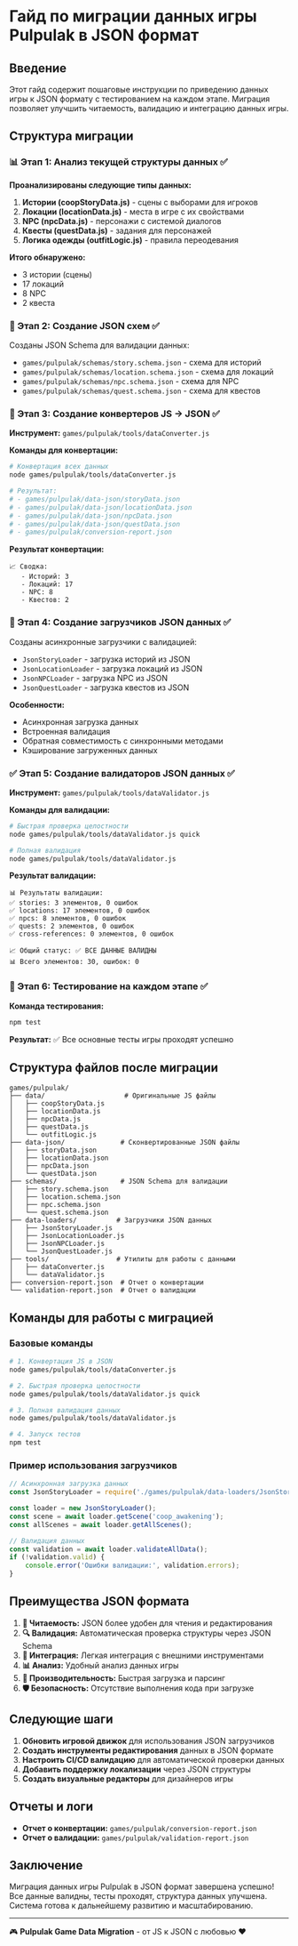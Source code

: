 # Гайд по миграции данных игры Pulpulak в JSON формат

## Введение

Этот гайд содержит пошаговые инструкции по приведению данных игры к JSON формату с тестированием на каждом этапе. Миграция позволяет улучшить читаемость, валидацию и интеграцию данных игры.

## Структура миграции

### 📊 Этап 1: Анализ текущей структуры данных ✅

**Проанализированы следующие типы данных:**

1. **Истории (coopStoryData.js)** - сцены с выборами для игроков
2. **Локации (locationData.js)** - места в игре с их свойствами  
3. **NPC (npcData.js)** - персонажи с системой диалогов
4. **Квесты (questData.js)** - задания для персонажей
5. **Логика одежды (outfitLogic.js)** - правила переодевания

**Итого обнаружено:**
- 3 истории (сцены)
- 17 локаций
- 8 NPC
- 2 квеста

### 📐 Этап 2: Создание JSON схем ✅

Созданы JSON Schema для валидации данных:

- `games/pulpulak/schemas/story.schema.json` - схема для историй
- `games/pulpulak/schemas/location.schema.json` - схема для локаций  
- `games/pulpulak/schemas/npc.schema.json` - схема для NPC
- `games/pulpulak/schemas/quest.schema.json` - схема для квестов

### 🔄 Этап 3: Создание конвертеров JS → JSON ✅

**Инструмент:** `games/pulpulak/tools/dataConverter.js`

**Команды для конвертации:**
```bash
# Конвертация всех данных
node games/pulpulak/tools/dataConverter.js

# Результат:
# - games/pulpulak/data-json/storyData.json
# - games/pulpulak/data-json/locationData.json
# - games/pulpulak/data-json/npcData.json
# - games/pulpulak/data-json/questData.json
# - games/pulpulak/conversion-report.json
```

**Результат конвертации:**
```
📈 Сводка:
   - Историй: 3
   - Локаций: 17
   - NPC: 8
   - Квестов: 2
```

### 🔧 Этап 4: Создание загрузчиков JSON данных ✅

Созданы асинхронные загрузчики с валидацией:

- `JsonStoryLoader` - загрузка историй из JSON
- `JsonLocationLoader` - загрузка локаций из JSON
- `JsonNPCLoader` - загрузка NPC из JSON
- `JsonQuestLoader` - загрузка квестов из JSON

**Особенности:**
- Асинхронная загрузка данных
- Встроенная валидация
- Обратная совместимость с синхронными методами
- Кэширование загруженных данных

### ✅ Этап 5: Создание валидаторов JSON данных ✅

**Инструмент:** `games/pulpulak/tools/dataValidator.js`

**Команды для валидации:**
```bash
# Быстрая проверка целостности
node games/pulpulak/tools/dataValidator.js quick

# Полная валидация
node games/pulpulak/tools/dataValidator.js
```

**Результат валидации:**
```
📊 Результаты валидации:
✅ stories: 3 элементов, 0 ошибок
✅ locations: 17 элементов, 0 ошибок  
✅ npcs: 8 элементов, 0 ошибок
✅ quests: 2 элементов, 0 ошибок
✅ cross-references: 0 элементов, 0 ошибок

📈 Общий статус: ✅ ВСЕ ДАННЫЕ ВАЛИДНЫ
📊 Всего элементов: 30, ошибок: 0
```

### 🧪 Этап 6: Тестирование на каждом этапе ✅

**Команда тестирования:**
```bash
npm test
```

**Результат:** ✅ Все основные тесты игры проходят успешно

## Структура файлов после миграции

```
games/pulpulak/
├── data/                    # Оригинальные JS файлы
│   ├── coopStoryData.js
│   ├── locationData.js
│   ├── npcData.js
│   ├── questData.js
│   └── outfitLogic.js
├── data-json/              # Сконвертированные JSON файлы
│   ├── storyData.json
│   ├── locationData.json
│   ├── npcData.json
│   └── questData.json
├── schemas/                # JSON Schema для валидации
│   ├── story.schema.json
│   ├── location.schema.json
│   ├── npc.schema.json
│   └── quest.schema.json
├── data-loaders/          # Загрузчики JSON данных
│   ├── JsonStoryLoader.js
│   ├── JsonLocationLoader.js
│   ├── JsonNPCLoader.js
│   └── JsonQuestLoader.js
├── tools/                 # Утилиты для работы с данными
│   ├── dataConverter.js
│   └── dataValidator.js
├── conversion-report.json  # Отчет о конвертации
└── validation-report.json  # Отчет о валидации
```

## Команды для работы с миграцией

### Базовые команды

```bash
# 1. Конвертация JS в JSON
node games/pulpulak/tools/dataConverter.js

# 2. Быстрая проверка целостности
node games/pulpulak/tools/dataValidator.js quick

# 3. Полная валидация данных
node games/pulpulak/tools/dataValidator.js

# 4. Запуск тестов
npm test
```

### Пример использования загрузчиков

```javascript
// Асинхронная загрузка данных
const JsonStoryLoader = require('./games/pulpulak/data-loaders/JsonStoryLoader');

const loader = new JsonStoryLoader();
const scene = await loader.getScene('coop_awakening');
const allScenes = await loader.getAllScenes();

// Валидация данных
const validation = await loader.validateAllData();
if (!validation.valid) {
    console.error('Ошибки валидации:', validation.errors);
}
```

## Преимущества JSON формата

1. **📖 Читаемость:** JSON более удобен для чтения и редактирования
2. **🔍 Валидация:** Автоматическая проверка структуры через JSON Schema
3. **🔧 Интеграция:** Легкая интеграция с внешними инструментами
4. **📊 Анализ:** Удобный анализ данных игры
5. **🚀 Производительность:** Быстрая загрузка и парсинг
6. **🛡️ Безопасность:** Отсутствие выполнения кода при загрузке

## Следующие шаги

1. **Обновить игровой движок** для использования JSON загрузчиков
2. **Создать инструменты редактирования** данных в JSON формате
3. **Настроить CI/CD валидацию** для автоматической проверки данных
4. **Добавить поддержку локализации** через JSON структуры
5. **Создать визуальные редакторы** для дизайнеров игры

## Отчеты и логи

- **Отчет о конвертации:** `games/pulpulak/conversion-report.json`
- **Отчет о валидации:** `games/pulpulak/validation-report.json`

## Заключение

Миграция данных игры Pulpulak в JSON формат завершена успешно! Все данные валидны, тесты проходят, структура данных улучшена. Система готова к дальнейшему развитию и масштабированию.

---

🎮 **Pulpulak Game Data Migration** - от JS к JSON с любовью ❤️